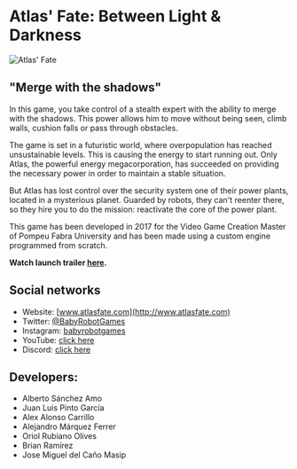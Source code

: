 # Atlas' Fate: Between Light & Darkness

![Atlas' Fate](http://www.atlasfate.com/images/AtlasFate.jpg)

## "Merge with the shadows"

In this game, you take control of a stealth expert with the ability to merge with the shadows. This power allows him to move without being seen, climb walls, cushion falls or pass through obstacles.

The game is set in a futuristic world, where overpopulation has reached unsustainable levels. This is causing the energy to start running out. Only Atlas, the powerful energy megacorporation, has succeeded on providing the necessary power in order to maintain a stable situation.

But Atlas has lost control over the security system one of their power plants, located in a mysterious planet. Guarded by robots, they can't reenter there, so they hire you to do the mission: reactivate the core of the power plant.

This game has been developed in 2017 for the Video Game Creation Master of Pompeu Fabra University and has been made using a custom engine programmed from scratch.

**Watch launch trailer [here](https://youtu.be/WUfpafyzgJI).**

## Social networks

* Website:   [www.atlasfate.com](http://www.atlasfate.com)
* Twitter:   [@BabyRobotGames](https://twitter.com/BabyRobotGames)
* Instagram: [babyrobotgames](https://www.instagram.com/babyrobotgames/)
* YouTube:   [click here](https://www.youtube.com/channel/UC-5GQw6IHbPGSfQtHPDlOkw)
* Discord:   [click here](https://discord.gg/YBdheMg)

## Developers:

* Alberto Sánchez Amo
* Juan Luis Pinto García
* Alex Alonso Carrillo
* Alejandro Márquez Ferrer
* Oriol Rubiano Olives
* Brian Ramírez
* Jose Miguel del Caño Masip
